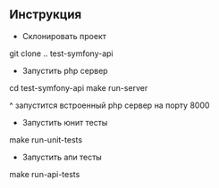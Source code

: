 ## Инструкция

- Склонировать проект

git clone .. test-symfony-api 

- Запустить php сервер

cd test-symfony-api
make run-server  

^ запустится встроенный php сервер на порту 8000

- Запустить юнит тесты

make run-unit-tests

- Запустить апи тесты

make run-api-tests

